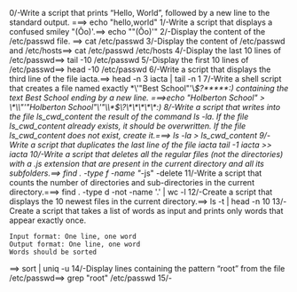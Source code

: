 0/-Write a script that prints “Hello, World”, followed by a new line to the standard output.
===> echo "hello,world"
1/-Write a script that displays a confused smiley "(Ôo)'.==> echo "\"(Ôo)'"
2/-Display the content of the /etc/passwd file. ==> cat /etc/passwd
3/-Display the content of /etc/passwd and /etc/hosts==> cat /etc/passwd /etc/hosts
4/-Display the last 10 lines of /etc/passwd==> tail -10 /etc/passwd 
5/-Display the first 10 lines of /etc/passwd==> head -10 /etc/passwd
6/-Write a script that displays the third line of the file iacta.==> head -n 3 iacta | tail -n 1
7/-Write a shell script that creates a file named exactly \*\\'"Best School"\'\\*$\?\*\*\*\*\*:) containing the text Best School ending by a new line.
===>echo "Holberton School" > \\\*\\\\"'\"Holberton School\"\\'"\\\\\*\$\\\?\\\*\\\*\\\*\\\*\\\*\:\)
8/-Write a script that writes into the file ls_cwd_content the result of the command ls -la. If the file ls_cwd_content already exists, it should be overwritten. If the file ls_cwd_content does not exist, create it.===> ls -la > ls_cwd_content
9/-Write a script that duplicates the last line of the file iacta
tail -1 iacta >> iacta
10/-Write a script that deletes all the regular files (not the directories) with a .js extension that are present in the current directory and all its subfolders.==> find . -type f -name "*-js" -delete
11/-Write a script that counts the number of directories and sub-directories in the current directory.===> find . -type d -not -name '.' | wc -l
12/-Create a script that displays the 10 newest files in the current directory.==> ls -t | head -n 10
13/-Create a script that takes a list of words as input and prints only words that appear exactly once.

    Input format: One line, one word
    Output format: One line, one word
    Words should be sorted
 ==> sort | uniq -u
14/-Display lines containing the pattern “root” from the file /etc/passwd==> grep "root" /etc/passwd
15/-
